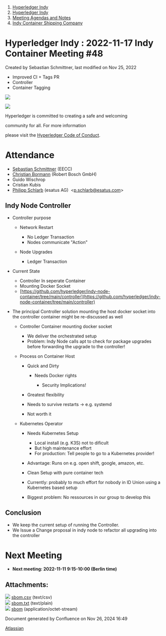 1. [Hyperledger Indy](index.html)
2. [Hyperledger Indy](Hyperledger-Indy_19464194.html)
3. [Meeting Agendas and Notes](Meeting-Agendas-and-Notes_19464715.html)
4. [Indy Container Shipping Company](Indy-Container-Shipping-Company_19464565.html)

# Hyperledger Indy : 2022-11-17 Indy Container Meeting #48

Created by Sebastian Schmittner, last modified on Nov 25, 2022

- Improved CI + Tags PR
- Controller
- Container Tagging

![](https://wiki.hyperledger.org/download/attachments/29034696/Antitrustnotice.png?version=1&modificationDate=1581695654000&api=v2)

![](https://wiki.hyperledger.org/download/attachments/2392771/welcome.png?version=2&modificationDate=1572450107000&api=v2)

Hyperledger is committed to creating a safe and welcoming

community for all. For more information

please visit the [Hyperledger Code of Conduct](https://lf-hyperledger.atlassian.net/wiki/spaces/HYP/pages/19595281/Hyperledger+Code+of+Conduct).

# Attendance

- [Sebastian Schmittner](https://lf-hyperledger.atlassian.net/wiki/people/5f3100521ac29c004582f9d5?ref=confluence) (EECC)
- [Christian Bormann](https://lf-hyperledger.atlassian.net/wiki/people/712020:402bd53a-7b29-43cf-927d-955c323c7ed7?ref=confluence) (Robert Bosch GmbH)
- Guido Wischrop
- Cristian Kubis
- [Philipp Schlarb](https://lf-hyperledger.atlassian.net/wiki/people/712020:746f867b-3462-4658-8241-e74712f0cf6a?ref=confluence) (esatus AG)  &lt;p.schlarb@esatus.com&gt;

## Indy Node Controller

- Controller purpose
  
  - Network Restart
    
    - No Ledger Transaction
    - Nodes communicate "Action"
  - Node Upgrades
    
    - Ledger Transaction
- Current State
  
  - Controller In seperate Container
  - Mounting Docker Socket
  - [https://github.com/hyperledger/indy-node-container/tree/main/controller](https://github.com/hyperledger/indy-node-container/tree/main/controller)
- The principal Controller solution mounting the host docker socket into the controller container might be re-discussed as well
  
  - Controller Container mounting docker socket
    
    - We deliver the orchestrated setup
    - Problem: Indy Node calls apt to check for package upgrades before forwarding the upgrade to the controller!
  - Process on Container Host
    
    - Quick and Dirty
      
      - Needs Docker rights
        
        - Security Implications!
    - Greatest flexibility
    - Needs to survive restarts → e.g. systemd
    - Not worth it
  - Kubernetes Operator
    
    - Needs Kubernetes Setup
      
      - Local install (e.g. K3S) not to dificult
      - But high maintenance effort
      - For production: Tell people to go to a Kubernetes provider!
    - Advantage: Runs on e.g. open shift, google, amazon, etc.
    - Clean Setup with pure container tech
    - Currently: probably to much effort for nobody in ID Union using a Kubernetes based setup
    - Biggest problem: No ressources in our group to develop this

## Conclusion

- We keep the current setup of running the Controller.
- We Issue a Change proposal in indy node to refactor all upgrading into the controller

# Next Meeting

- **Next meeting: 2022-11-11 9:15-10:00 (Berlin time)**

## Attachments:

![](images/icons/bullet_blue.gif) [sbom.csv](attachments/19466312/19466313.csv) (text/csv)  
![](images/icons/bullet_blue.gif) [sbom.txt](attachments/19466312/19466314.txt) (text/plain)  
![](images/icons/bullet_blue.gif) [sbom](attachments/19466312/19466315) (application/octet-stream)

Document generated by Confluence on Nov 26, 2024 16:49

[Atlassian](http://www.atlassian.com/)
